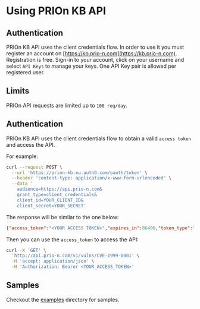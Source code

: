 # Using PRIOn KB API

## Authentication

PRIOn KB API uses the client credentials flow. In order to use it you must register an account on [https://kb.prio-n.com](https://kb.prio-n.com). Registration is free. Sign-in to your account, click on your username and select `API Keys` to manage your keys. One API Key pair is allowed per registered user.

## Limits
PRIOn API requests are limited up to `100 req/day`.


## Authentication
PRIOn KB API uses the client credentials flow to obtain a valid `access token` and access the API.

For example:

```bash
curl --request POST \
  --url 'https://prion-kb.eu.auth0.com/oauth/token' \
  --header 'content-type: application/x-www-form-urlencoded' \
  --data '
    audience=https://api.prio-n.com&
    grant_type=client_credentials&
    client_id=YOUR_CLIENT_ID&
    client_secret=YOUR_SECRET'

```

The response will be similar to the one below:

```json
{"access_token":"<YOUR ACCESS TOKEN>","expires_in":86400,"token_type":"Bearer"}
```

Then you can use the `access_token` to access the API:

```sh
curl -X 'GET' \
  'http://api.prio-n.com/v1/vulns/CVE-1999-0001' \
  -H 'accept: application/json' \
  -H 'Authorization: Bearer <YOUR_ACCESS_TOKEN>'

```

## Samples
Checkout the [examples]('examples/) directory for samples. 